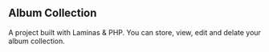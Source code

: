 ## Album Collection

A project built with Laminas & PHP. You can store, view, edit and delate your album collection.
